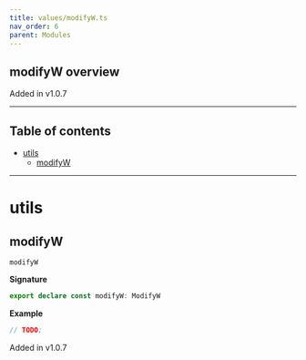```yaml
---
title: values/modifyW.ts
nav_order: 6
parent: Modules
---
```


## modifyW overview

Added in v1.0.7

---

<h2 class="text-delta">Table of contents</h2>

- [utils](#utils)
  - [modifyW](#modifyw)

---

# utils

## modifyW

`modifyW`

**Signature**

```ts
export declare const modifyW: ModifyW
```

**Example**

```ts
// TODO;
```

Added in v1.0.7
